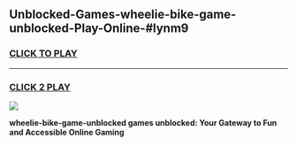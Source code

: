 
## Unblocked-Games-wheelie-bike-game-unblocked-Play-Online-#lynm9
<h3>
<a href="https://premium.freeplayer.one?title=wheelie-bike-game-unblocked&ref=27F">CLICK TO PLAY</a></h3>
<hr>

<h3>
<a href="https://premium.freeplayer.one?title=wheelie-bike-game-unblocked&ref=27F">CLICK 2 PLAY</a>
  
</h3>

<a href="https://premium.freeplayer.one?title=wheelie-bike-game-unblocked&ref=27F"><img src="https://clearcache.store/games.png"></a>


**wheelie-bike-game-unblocked games unblocked: Your Gateway to Fun and Accessible Online Gaming**
